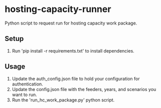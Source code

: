 # hosting-capacity-runner
Python script to request run for hosting capacity work package.

## Setup
  1. Run 'pip install -r requirements.txt' to install dependencies.

## Usage
  1. Update the auth_config.json file to hold your configuration for authentication.
  2. Update the config.json file with the feeders, years, and scenarios you want to run.
  3. Run the 'run_hc_work_package.py' python script.
